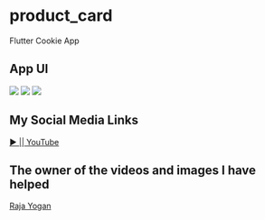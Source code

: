 # product_card

Flutter Cookie App

## App UI

<img src="https://cdn.dribbble.com/users/703713/screenshots/6196911/_171_2x.png"/>
<img src="https://cdn.dribbble.com/users/703713/screenshots/6196911/attachments/1328183/product.png"/>
<img src="https://cdn.dribbble.com/users/703713/screenshots/6196911/attachments/1328182/category.png"/>

## My Social Media Links
<a href="https://www.youtube.com/channel/UCuHw50io9_GDkpQHdkOladg">▶️ || YouTube</a>

## The owner of the videos and images I have helped
<a href="https://www.youtube.com/watch?v=5Cq92yQa3Mo&t=409s" target="_blank">Raja Yogan</a>
